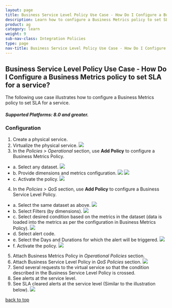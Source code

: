 ```yaml
---
layout: page
title: Business Service Level Policy Use Case - How Do I Configure a Business Metrics policy to set SLA for a service?
description: Learn how to configure a Business Metrics policy to set SLA for a service.   
product: ag
category: learn
weight:	9
sub-nav-class: Integration Policies
type: page
nav-title: Business Service Level Policy Use Case - How Do I Configure a Business Metrics policy to set SLA for a service?
---
```


## Business Service Level Policy Use Case - How Do I Configure a Business Metrics policy to set SLA for a service?

The following use case illustrates how to configure a Business Metrics policy to set SLA for a service.

<h5 class="stamp">Supported Platforms: 8.0 and greater.</h5>

<div id="toc-marker"></div>

### Configuration

1. Create a physical service.
2. Virtualize the physical service.
![](images/bus_service_level_polic_usecase1a.jpg)
3. In the *Policies > Operational* section, use **Add Policy** to configure a Business Metrics Policy.
  * a. Select any dataset.
![](images/bus_service_level_polic_usecase1b.jpg)
  * b. Provide dimensions and metrics configuration.
![](images/bus_service_level_polic_usecase1c.jpg)
![](images/bus_service_level_polic_usecase1d.jpg)
  * c. Activate the policy.
![](images/bus_service_level_polic_usecase1e.jpg)
4. In the *Policies > QoS* section, use **Add Policy** to configure a Business Service Level Policy.
  * a. Select the same dataset as above.
![](images/bus_service_level_polic_usecase1f.jpg)
  * b. Select Filters (by dimensions).
![](images/bus_service_level_polic_usecase1g.jpg)
  * c. Select desired condition based on the metrics in the dataset (data is loaded into the metrics as per the configuration in Business Metrics Policy).
![](images/bus_service_level_polic_usecase1h.jpg)
  * d. Select alert code.
  * e. Select the Days and Durations for which the alert will be triggered.
![](images/bus_service_level_polic_usecase1i.jpg)
  * f. Activate the policy.
![](images/bus_service_level_polic_usecase1j.jpg)
5. Attach Business Metrics Policy in *Operational Policies* section.
6. Attach Business Service Level Policy in *QoS Policies* section.
![](images/bus_service_level_polic_usecase1k.jpg)
7. Send several requests to the virtual service so that the condition described in the Business Service Level Policy is crossed.
8. See alerts at the service level.
9. See SLA cleared alerts at the service level (Similar to the illustration below).
![](images/bus_service_level_polic_usecase1l.jpg)<a href="#top">back to top</a>